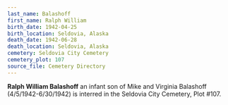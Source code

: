 ```yaml
---
last_name: Balashoff
first_name: Ralph William
birth_date: 1942-04-25
birth_location: Seldovia, Alaska
death_date: 1942-06-28
death_location: Seldovia, Alaska
cemetery: Seldovia City Cemetery
cemetery_plot: 107
source_file: Cemetery Directory
---
```

**Ralph William   Balashoff** an infant son of Mike and Virginia Balashoff (4/5/1942-6/30/1942) is interred in the Seldovia City Cemetery, Plot #107.
